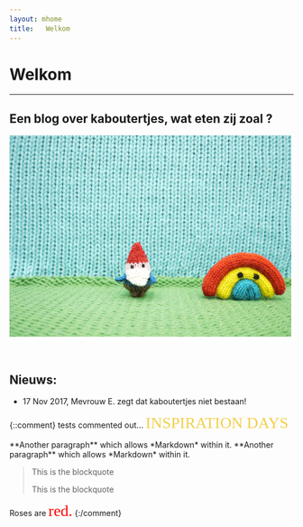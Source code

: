 ```yaml
---
layout: mhome
title:   Welkom
---
```


# Welkom
---  

## Een blog over kaboutertjes, wat eten zij zoal ?     

![](images/kabouter.gif)       
      
<br>     

## Nieuws:

 - 17 Nov 2017, Mevrouw E. zegt dat kaboutertjes niet bestaan!

{::comment}
tests commented out...
<span style="color: #f2cf4a; font-family: Babas; font-size: 2em;">INSPIRATION DAYS</span>
<p class='foo' markdown='1'>
**Another paragraph** which allows *Markdown* within it.   
**Another paragraph** which allows *Markdown* within it.
</p>

<blockquote id="id" class="foo">
    <p>This is the blockquote</p>
    <p>This is the blockquote</p>
</blockquote>
Roses are <span style="color:red; font-family:Georgia; font-size:2em;">red.</span>
{:/comment}
